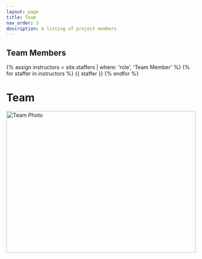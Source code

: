 ```yaml
---
layout: page
title: Team
nav_order: 3
description: A listing of project members
---
```


## Team Members

<div class="role">
  {% assign instructors = site.staffers | where: 'role', 'Team Member' %}
  {% for staffer in instructors %}
  {{ staffer }}
  {% endfor %}
</div>

# Team
<img width="504" height="378" class="one" src="../pictures/team.jpg" alt="Team Photo"/>
